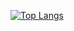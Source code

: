 [![Top Langs](https://github-readme-stats.vercel.app/api/top-langs/?username=jam7071)](https://github.com/jam7071/github-readme-stats)
